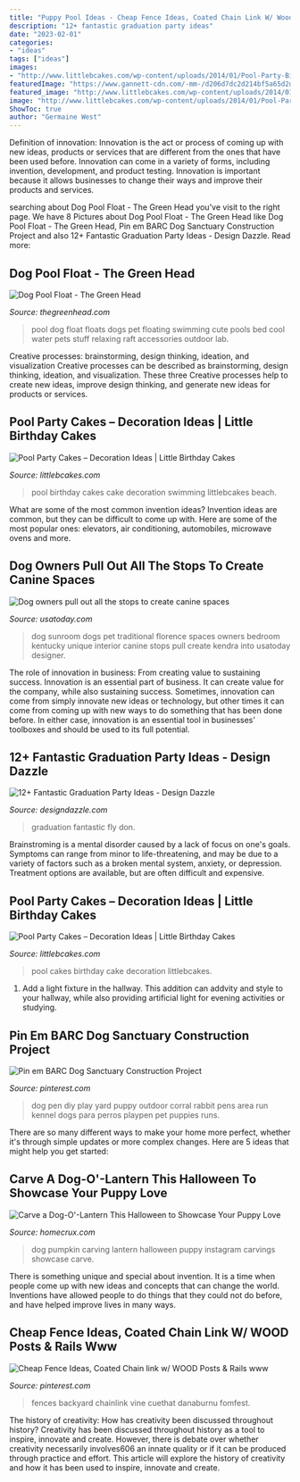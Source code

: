 ```yaml
---
title: "Puppy Pool Ideas - Cheap Fence Ideas, Coated Chain Link W/ Wood Posts &amp; Rails Www"
description: "12+ fantastic graduation party ideas"
date: "2023-02-01"
categories:
- "ideas"
tags: ["ideas"]
images:
- "http://www.littlebcakes.com/wp-content/uploads/2014/01/Pool-Party-Birthday-Cakes.jpg"
featuredImage: "https://www.gannett-cdn.com/-mm-/d206d7dc2d214bf5a65d2d605cee210e2b9a9c4f/c=4-0-3260-2448&amp;r=x404&amp;c=534x401/local/-/media/2016/05/13/USATODAY/USATODAY/635987532134471629-IMG-4060.jpeg"
featured_image: "http://www.littlebcakes.com/wp-content/uploads/2014/01/Pool-Party-Birthday-Cake.jpg"
image: "http://www.littlebcakes.com/wp-content/uploads/2014/01/Pool-Party-Birthday-Cake.jpg"
ShowToc: true
author: "Germaine West"
---
```



Definition of innovation:
Innovation is the act or process of coming up with new ideas, products or services that are different from the ones that have been used before. Innovation can come in a variety of forms, including invention, development, and product testing. Innovation is important because it allows businesses to change their ways and improve their products and services.

	

		
searching about Dog Pool Float - The Green Head you've visit to the right page. We have 8 Pictures about Dog Pool Float - The Green Head like Dog Pool Float - The Green Head, Pin em BARC Dog Sanctuary Construction Project and also 12+ Fantastic Graduation Party Ideas - Design Dazzle. Read more:
		
    
## Dog Pool Float - The Green Head

<img loading=lazy src="http://www.thegreenhead.com/imgs/dog-pool-float-1.jpg" onerror="this.onerror=null;this.src='https://tse4.mm.bing.net/th?id=OIP.jPU9EOJf5GyuO2VTve576wHaHa&amp;pid=15.1';" alt="Dog Pool Float - The Green Head">

_Source: thegreenhead.com_

>pool dog float floats dogs pet floating swimming cute pools bed cool water pets stuff relaxing raft accessories outdoor lab. 

	

Creative processes: brainstorming, design thinking, ideation, and visualization
Creative processes can be described as brainstorming, design thinking, ideation, and visualization. These three Creative processes help to create new ideas, improve design thinking, and generate new ideas for products or services.

    
## Pool Party Cakes – Decoration Ideas | Little Birthday Cakes

<img loading=lazy src="http://www.littlebcakes.com/wp-content/uploads/2014/01/Pool-Party-Birthday-Cake.jpg" onerror="this.onerror=null;this.src='https://tse3.mm.bing.net/th?id=OIP.MXFUzgjqGfc44Y8BML4i3AHaF0&amp;pid=15.1';" alt="Pool Party Cakes – Decoration Ideas | Little Birthday Cakes">

_Source: littlebcakes.com_

>pool birthday cakes cake decoration swimming littlebcakes beach. 

	

What are some of the most common invention ideas?
Invention ideas are common, but they can be difficult to come up with. Here are some of the most popular ones: elevators, air conditioning, automobiles, microwave ovens and more.

    
## Dog Owners Pull Out All The Stops To Create Canine Spaces

<img loading=lazy src="https://www.gannett-cdn.com/-mm-/d206d7dc2d214bf5a65d2d605cee210e2b9a9c4f/c=4-0-3260-2448&amp;r=x404&amp;c=534x401/local/-/media/2016/05/13/USATODAY/USATODAY/635987532134471629-IMG-4060.jpeg" onerror="this.onerror=null;this.src='https://tse2.mm.bing.net/th?id=OIP.GSqw3GmYgn82ThHmGYO6twHaFk&amp;pid=15.1';" alt="Dog owners pull out all the stops to create canine spaces">

_Source: usatoday.com_

>dog sunroom dogs pet traditional florence spaces owners bedroom kentucky unique interior canine stops pull create kendra into usatoday designer. 

	

The role of innovation in business: From creating value to sustaining success.
Innovation is an essential part of business. It can create value for the company, while also sustaining success. Sometimes, innovation can come from simply innovate new ideas or technology, but other times it can come from coming up with new ways to do something that has been done before. In either case, innovation is an essential tool in businesses’ toolboxes and should be used to its full potential.

    
## 12+ Fantastic Graduation Party Ideas - Design Dazzle

<img loading=lazy src="http://i0.wp.com/www.designdazzle.com/wp-content/uploads/2015/04/fantastic-graduation-party-ideas.jpg?resize=650%2C1105" onerror="this.onerror=null;this.src='https://tse2.mm.bing.net/th?id=OIP.AkiPHXGt7oqgYS24BCogMgHaMl&amp;pid=15.1';" alt="12+ Fantastic Graduation Party Ideas - Design Dazzle">

_Source: designdazzle.com_

>graduation fantastic fly don. 

	

Brainstroming is a mental disorder caused by a lack of focus on one's goals. Symptoms can range from minor to life-threatening, and may be due to a variety of factors such as a broken mental system, anxiety, or depression. Treatment options are available, but are often difficult and expensive.

    
## Pool Party Cakes – Decoration Ideas | Little Birthday Cakes

<img loading=lazy src="http://www.littlebcakes.com/wp-content/uploads/2014/01/Pool-Party-Birthday-Cakes.jpg" onerror="this.onerror=null;this.src='https://tse3.mm.bing.net/th?id=OIP.euIoLmAfSP3u8jf_5Q4yjAHaKa&amp;pid=15.1';" alt="Pool Party Cakes – Decoration Ideas | Little Birthday Cakes">

_Source: littlebcakes.com_

>pool cakes birthday cake decoration littlebcakes. 

	

1. Add a light fixture in the hallway. This addition can addvity and style to your hallway, while also providing artificial light for evening activities or studying.

    
## Pin Em BARC Dog Sanctuary Construction Project

<img loading=lazy src="https://i.pinimg.com/736x/66/6e/c1/666ec1fa22dedbefd27cc42a7c3860ba--puppy-pen-diy-diy-dog-pen.jpg" onerror="this.onerror=null;this.src='https://tse1.mm.bing.net/th?id=OIP.3BU2aHWtRyzQWzzsjzDOdAHaFj&amp;pid=15.1';" alt="Pin em BARC Dog Sanctuary Construction Project">

_Source: pinterest.com_

>dog pen diy play yard puppy outdoor corral rabbit pens area run kennel dogs para perros playpen pet puppies runs. 

	

There are so many different ways to make your home more perfect, whether it's through simple updates or more complex changes. Here are 5 ideas that might help you get started: 

    
## Carve A Dog-O&#039;-Lantern This Halloween To Showcase Your Puppy Love

<img loading=lazy src="http://www.homecrux.com/wp-content/uploads/2018/10/dog-o-lantern-pumpkin-carving-ideas_1.jpg" onerror="this.onerror=null;this.src='https://tse3.mm.bing.net/th?id=OIP.5hj0Q7_1netUWesk4HM-hgHaHa&amp;pid=15.1';" alt="Carve a Dog-O&#039;-Lantern This Halloween to Showcase Your Puppy Love">

_Source: homecrux.com_

>dog pumpkin carving lantern halloween puppy instagram carvings showcase carve. 

	

There is something unique and special about invention. It is a time when people come up with new ideas and concepts that can change the world. Inventions have allowed people to do things that they could not do before, and have helped improve lives in many ways.

    
## Cheap Fence Ideas, Coated Chain Link W/ WOOD Posts &amp; Rails Www

<img loading=lazy src="https://i.pinimg.com/736x/b9/e0/e5/b9e0e56f482639668ef8b79a31b2d422.jpg" onerror="this.onerror=null;this.src='https://tse2.mm.bing.net/th?id=OIP.sJ3SHnn96Zg3uTeAeIT2kwHaFj&amp;pid=15.1';" alt="Cheap Fence Ideas, Coated Chain link w/ WOOD Posts &amp; Rails www">

_Source: pinterest.com_

>fences backyard chainlink vine cuethat danaburnu fomfest. 

	

The history of creativity: How has creativity been discussed throughout history?
Creativity has been discussed throughout history as a tool to inspire, innovate and create. However, there is debate over whether creativity necessarily involves606
an innate quality or if it can be produced through practice and effort. This article will explore the history of creativity and how it has been used to inspire, innovate and create.


